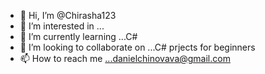 - 👋 Hi, I’m @Chirasha123
- 👀 I’m interested in ...
- 🌱 I’m currently learning ...C#
- 💞️ I’m looking to collaborate on ...C# prjects for beginners
- 📫 How to reach me ...danielchinovava@gmail.com

<!---
Chirasha123/Chirasha123 is a ✨ special ✨ repository because its `README.md` (this file) appears on your GitHub profile.
You can click the Preview link to take a look at your changes.
--->
